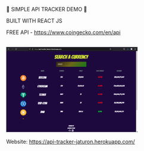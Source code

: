 🙌 SIMPLE API TRACKER DEMO 🙌 

BUILT WITH REACT JS

FREE API - https://www.coingecko.com/en/api<br/><br/>

<img src="https://github.com/JATTYz/portfolio/blob/gh-pages/static/media/API-Tracker.dee8392a514531be5a39.png" width="70%" height="70%" />

Website: https://api-tracker-jaturon.herokuapp.com/
